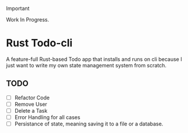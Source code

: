 > [!IMPORTANT]
> Work In Progress.

# Rust Todo-cli

A feature-full Rust-based Todo app that installs and runs on cli because I just want to write my own state management system from scratch.


## TODO

- [ ] Refactor Code
- [ ] Remove User
- [ ] Delete a Task
- [ ] Error Handling for all cases
- [ ] Persistance of state, meaning saving it to a file or a database.